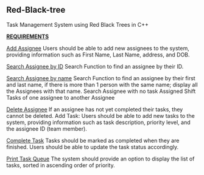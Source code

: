 ## Red-Black-tree ##
Task Management System using Red Black Trees in C++

<ins>**REQUIREMENTS**</ins>

<ins>Add Assignee</ins>
Users should be able to add new assignees to the system, providing
information such as First Name, Last Name, address, and DOB.

<ins>Search Assignee by ID</ins>
Search Function to find an assignee by their ID.

<ins>Search Assignee by name</ins> 
Search Function to find an assignee by their first and last name, if
there is more than 1 person with the same name; display all the Assignees with that name.
Search Assignee with no task Assigned Shift Tasks of one assignee to another Assignee

<ins>Delete Assignee</ins>
If an assignee has not yet completed their tasks, they cannot be deleted.
Add Task: Users should be able to add new tasks to the system, providing information such as
task description, priority level, and the assignee ID (team member).

<ins>Complete Task</ins>
Tasks should be marked as completed when they are finished. Users should
be able to update the task status accordingly.

<ins>Print Task Queue</ins>
The system should provide an option to display the list of tasks, sorted in
ascending order of priority.

